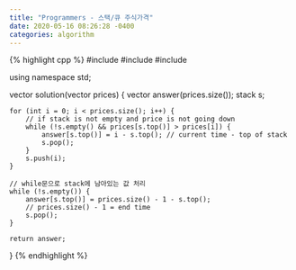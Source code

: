 ```yaml
---
title: "Programmers - 스택/큐 주식가격"
date: 2020-05-16 08:26:28 -0400
categories: algorithm
---
```



{% highlight cpp %}
#include <string>
#include <vector>
#include <stack>

using namespace std;

vector<int> solution(vector<int> prices) {
    vector<int> answer(prices.size());
    stack<int> s;
    
    for (int i = 0; i < prices.size(); i++) {
        // if stack is not empty and price is not going down
        while (!s.empty() && prices[s.top()] > prices[i]) {
            answer[s.top()] = i - s.top(); // current time - top of stack
            s.pop();
        }
        s.push(i);
    }
    
    // while문으로 stack에 남아있는 값 처리 
    while (!s.empty()) {
        answer[s.top()] = prices.size() - 1 - s.top();
        // prices.size() - 1 = end time 
        s.pop();
    }
    
    return answer;
}
{% endhighlight %}
